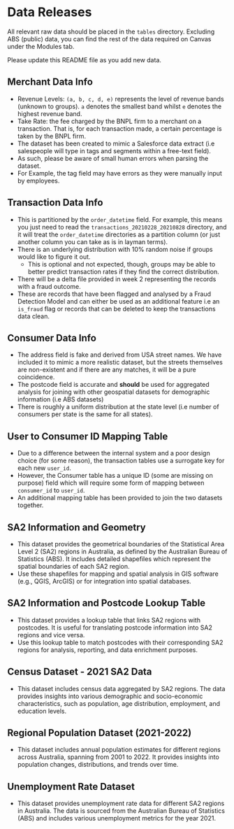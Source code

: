 # Data Releases
All relevant raw data should be placed in the `tables` directory. Excluding ABS (public) data, you can find the rest of the data required on Canvas under the Modules tab.

Please update this README file as you add new data.

## Merchant Data Info
- Revenue Levels: `(a, b, c, d, e)` represents the level of revenue bands (unknown to groups). `a` denotes the smallest band whilst `e` denotes the highest revenue band.
- Take Rate: the fee charged by the BNPL firm to a merchant on a transaction. That is, for each transaction made, a certain percentage is taken by the BNPL firm.
- The dataset has been created to mimic a Salesforce data extract (i.e salespeople will type in tags and segments within a free-text field).
- As such, please be aware of small human errors when parsing the dataset.
- For Example, the tag field may have errors as they were manually input by employees.

## Transaction Data Info
- This is partitioned by the `order_datetime` field. For example, this means you just need to read the `transactions_20210228_20210828` directory, and it will treat the `order_datetime` directories as a partition column (or just another column you can take as is in layman terms).
- There is an underlying distribution with 10% random noise if groups would like to figure it out.
    - This is optional and not expected, though, groups may be able to better predict transaction rates if they find the correct distribution.
- There will be a delta file provided in week 2 representing the records with a fraud outcome.
- These are records that have been flagged and analysed by a Fraud Detection Model and can either be used as an additional feature i.e an `is_fraud` flag or records that can be deleted to keep the transactions data clean.


## Consumer Data Info
- The address field is fake and derived from USA street names. We have included it to mimic a more realistic dataset, but the streets themselves are non-existent and if there are any matches, it will be a pure coincidence.
- The postcode field is accurate and **should** be used for aggregated analysis for joining with other geospatial datasets for demographic information (i.e ABS datasets)
- There is roughly a uniform distribution at the state level (i.e number of consumers per state is the same for all states).

## User to Consumer ID Mapping Table
- Due to a difference between the internal system and a poor design choice (for some reason), the transaction tables use a surrogate key for each new `user_id`.
- However, the Consumer table has a unique ID (some are missing on purpose) field which will require some form of mapping between `consumer_id` to `user_id`.
- An additional mapping table has been provided to join the two datasets together.

## SA2 Information and Geometry

- This dataset provides the geometrical boundaries of the Statistical Area Level 2 (SA2) regions in Australia, as defined by the Australian Bureau of Statistics (ABS). It includes detailed shapefiles which represent the spatial boundaries of each SA2 region.
- Use these shapefiles for mapping and spatial analysis in GIS software (e.g., QGIS, ArcGIS) or for integration into spatial databases.

## SA2 Information and Postcode Lookup Table

- This dataset provides a lookup table that links SA2 regions with postcodes. It is useful for translating postcode information into SA2 regions and vice versa.
- Use this lookup table to match postcodes with their corresponding SA2 regions for analysis, reporting, and data enrichment purposes.

## Census Dataset - 2021 SA2 Data

- This dataset includes census data aggregated by SA2 regions. The data provides insights into various demographic and socio-economic characteristics, such as population, age distribution, employment, and education levels.

## Regional Population Dataset (2021-2022)

- This dataset includes annual population estimates for different regions across Australia, spanning from 2001 to 2022. It provides insights into population changes, distributions, and trends over time.

## Unemployment Rate Dataset

- This dataset provides unemployment rate data for different SA2 regions in Australia. The data is sourced from the Australian Bureau of Statistics (ABS) and includes various unemployment metrics for the year 2021.
